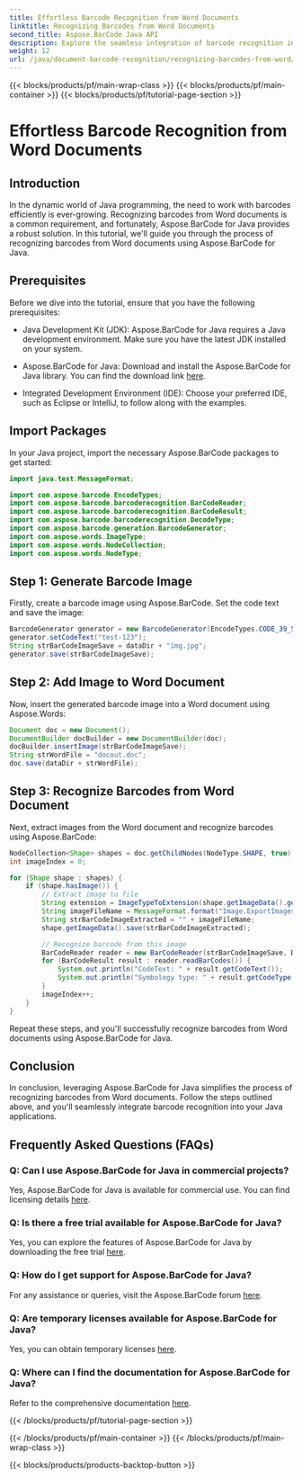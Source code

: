 ```yaml
---
title: Effortless Barcode Recognition from Word Documents
linktitle: Recognizing Barcodes from Word Documents
second_title: Aspose.BarCode Java API
description: Explore the seamless integration of barcode recognition into your Java applications with Aspose.BarCode. Follow this tutorial to recognize barcodes from Word documents.
weight: 12
url: /java/document-barcode-recognition/recognizing-barcodes-from-word/
---
```


{{< blocks/products/pf/main-wrap-class >}}
{{< blocks/products/pf/main-container >}}
{{< blocks/products/pf/tutorial-page-section >}}

# Effortless Barcode Recognition from Word Documents


## Introduction

In the dynamic world of Java programming, the need to work with barcodes efficiently is ever-growing. Recognizing barcodes from Word documents is a common requirement, and fortunately, Aspose.BarCode for Java provides a robust solution. In this tutorial, we'll guide you through the process of recognizing barcodes from Word documents using Aspose.BarCode for Java.

## Prerequisites

Before we dive into the tutorial, ensure that you have the following prerequisites:

- Java Development Kit (JDK): Aspose.BarCode for Java requires a Java development environment. Make sure you have the latest JDK installed on your system.

- Aspose.BarCode for Java: Download and install the Aspose.BarCode for Java library. You can find the download link [here](https://releases.aspose.com/barcode/java/).

- Integrated Development Environment (IDE): Choose your preferred IDE, such as Eclipse or IntelliJ, to follow along with the examples.

## Import Packages

In your Java project, import the necessary Aspose.BarCode packages to get started:

```java
import java.text.MessageFormat;

import com.aspose.barcode.EncodeTypes;
import com.aspose.barcode.barcoderecognition.BarCodeReader;
import com.aspose.barcode.barcoderecognition.BarCodeResult;
import com.aspose.barcode.barcoderecognition.DecodeType;
import com.aspose.barcode.generation.BarcodeGenerator;
import com.aspose.words.ImageType;
import com.aspose.words.NodeCollection;
import com.aspose.words.NodeType;
```

## Step 1: Generate Barcode Image

Firstly, create a barcode image using Aspose.BarCode. Set the code text and save the image:

```java
BarcodeGenerator generator = new BarcodeGenerator(EncodeTypes.CODE_39_STANDARD);
generator.setCodeText("test-123");
String strBarCodeImageSave = dataDir + "img.jpg";
generator.save(strBarCodeImageSave);
```

## Step 2: Add Image to Word Document

Now, insert the generated barcode image into a Word document using Aspose.Words:

```java
Document doc = new Document();
DocumentBuilder docBuilder = new DocumentBuilder(doc);
docBuilder.insertImage(strBarCodeImageSave);
String strWordFile = "docout.doc";
doc.save(dataDir + strWordFile);
```

## Step 3: Recognize Barcodes from Word Document

Next, extract images from the Word document and recognize barcodes using Aspose.BarCode:

```java
NodeCollection<Shape> shapes = doc.getChildNodes(NodeType.SHAPE, true);
int imageIndex = 0;

for (Shape shape : shapes) {
    if (shape.hasImage()) {
        // Extract image to file
        String extension = ImageTypeToExtension(shape.getImageData().getImageType());
        String imageFileName = MessageFormat.format("Image.ExportImages.{0} Out.{1}", imageIndex, extension);
        String strBarCodeImageExtracted = "" + imageFileName;
        shape.getImageData().save(strBarCodeImageExtracted);

        // Recognize barcode from this image
        BarCodeReader reader = new BarCodeReader(strBarCodeImageSave, DecodeType.CODE_39_STANDARD);
        for (BarCodeResult result : reader.readBarCodes()) {
            System.out.println("CodeText: " + result.getCodeText());
            System.out.println("Symbology type: " + result.getCodeType());
        }
        imageIndex++;
    }
}
```

Repeat these steps, and you'll successfully recognize barcodes from Word documents using Aspose.BarCode for Java.

## Conclusion

In conclusion, leveraging Aspose.BarCode for Java simplifies the process of recognizing barcodes from Word documents. Follow the steps outlined above, and you'll seamlessly integrate barcode recognition into your Java applications.

## Frequently Asked Questions (FAQs)

### Q: Can I use Aspose.BarCode for Java in commercial projects?
Yes, Aspose.BarCode for Java is available for commercial use. You can find licensing details [here](https://purchase.aspose.com/buy).

### Q: Is there a free trial available for Aspose.BarCode for Java?
Yes, you can explore the features of Aspose.BarCode for Java by downloading the free trial [here](https://releases.aspose.com/).

### Q: How do I get support for Aspose.BarCode for Java?
For any assistance or queries, visit the Aspose.BarCode forum [here](https://forum.aspose.com/c/barcode/13).

### Q: Are temporary licenses available for Aspose.BarCode for Java?
Yes, you can obtain temporary licenses [here](https://purchase.aspose.com/temporary-license/).

### Q: Where can I find the documentation for Aspose.BarCode for Java?
Refer to the comprehensive documentation [here](https://reference.aspose.com/barcode/java/).


{{< /blocks/products/pf/tutorial-page-section >}}

{{< /blocks/products/pf/main-container >}}
{{< /blocks/products/pf/main-wrap-class >}}

{{< blocks/products/products-backtop-button >}}
